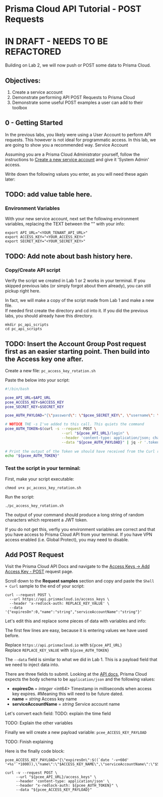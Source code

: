 # Prisma Cloud API Tutorial - POST Requests

# IN DRAFT - NEEDS TO BE REFACTORED

Building on Lab 2, we will now push or POST some data to Prisma Cloud.

## Objectives:
1. Create a service account
2. Demonstrate performing API POST Requests to Prisma Cloud
3. Demonstrate some useful POST examples a user can add to their toolbox

## 0 - Getting Started

In the previous labs, you likely were using a User Account to perform API requests.  This however is not ideal for programmatic access.  In this lab, we are going to show you a recommended way.  Service Account

Assuming you are a Prisma Cloud Administrator yourself, follow the instructions to [Create a new service account](https://docs.paloaltonetworks.com/prisma/prisma-cloud/prisma-cloud-admin/manage-prisma-cloud-administrators/add-service-account-prisma-cloud.html) and give it 'System Admin' access.

Write down the following values you enter, as you will need these again later:

## TODO: add value table here.

### Environment Variables

With your new service account, next set the following environment variables, replacing the TEXT between the "" with your info:
```
export API_URL="<YOUR_TENANT_API_URL>"
export ACCESS_KEY="<YOUR_ACCESS_KEY>"
export SECRET_KEY="<YOUR_SECRET_KEY>"
```

## TODO: Add note about bash history here.

### Copy/Create API script

Verify the script we created in Lab 1 or 2 works in your terminal.  If you skipped previous labs (or simply forgot about them already), you can still pickup right here.   

In fact, we will make a copy of the script made from Lab 1 and make a new file.   
If needed first create the directory and cd into it.  If you did the previous labs, you should already have this directory.
   
```
mkdir pc_api_scripts
cd pc_api_scripts
```

## TODO: Insert the Account Group Post request first as an easier starting point.  Then build into the Access key one after.






Create a new file: `pc_access_key_rotation.sh` 

Paste the below into your script:

```bash
#!/bin/bash

pcee_API_URL=$API_URL
pcee_ACCESS_KEY=$ACCESS_KEY
pcee_SECRET_KEY=$SECRET_KEY

pcee_AUTH_PAYLOAD="{\"password\": \"$pcee_SECRET_KEY\", \"username\": \"$pcee_ACCESS_KEY\"}"

# NOTICE THE -s I've added to this call. This quiets the command
pcee_AUTH_TOKEN=$(curl -s --request POST \
                          --url "${pcee_API_URL}/login" \
                          --header 'content-type: application/json; charset=UTF-8' \
                          --data "${pcee_AUTH_PAYLOAD}" | jq -r '.token')
                          
# Print the output of the Token we should have received from the Curl request above.
echo "${pcee_AUTH_TOKEN}"   
```

### Test the script in your terminal:

First, make your script executable:
```
chmod u+x pc_access_key_rotation.sh
```

Run the script:
```
./pc_access_key_rotation.sh
```

The output of your command should produce a long string of random characters which represent a JWT token.
   
If you do not get this, verfiy you environment variables are correct and that you have access to Prisma Cloud API from your terminal.  If you have VPN access enabled (i.e. Global Protect), you may need to disable.


## Add POST Request 

Visit the Prisma Cloud API Docs and navigate to the [Access Keys -> Add Access Key - POST](https://prisma.pan.dev/api/cloud/cspm/access-keys#operation/add-access-keys) request page.
   
Scroll down to the **Request samples** section and copy and paste the `Shell + Curl` sample to the end of your script:

```
curl --request POST \
  --url https://api.prismacloud.io/access_keys \
  --header 'x-redlock-auth: REPLACE_KEY_VALUE' \
  --data '{"expiresOn":0,"name":"string","serviceAccountName":"string"}'
```  

Let's edit this and replace some pieces of data with variables and info:

The first few lines are easy, because it is entering values we have used before.
   
Replace `https://api.prismacloud.io` with `${pcee_API_URL}`   
Replace `REPLACE_KEY_VALUE` with `${pcee_AUTH_TOKEN}`

The `--data` field is similar to what we did in Lab 1.  This is a payload field that we need to inject data into.
   
There are three fields to submit.  Looking at the [API docs](https://prisma.pan.dev/api/cloud/cspm/access-keys#operation/add-access-keys), Prisma Cloud expects the body schema to be `application/json` and the following values:

- **expiresOn** = *integer* \<int64> Timestamp in milliseconds when access key expires.  #Meaning this will need to be future dated.  
- **name** = *string* Access key name
- **serviceAccountName** = *string* Service account name

Let's convert each field:
TODO: explain the time field

TODO: Explain the other variables


Finally we will create a new payload variable: `pcee_ACCESS_KEY_PAYLOAD`

TODO: Finish explaining


Here is the finally code block:
```
pcee_ACCESS_KEY_PAYLOAD="{\"expiresOn\":$((`date '-v+60d' '+%s'`*1000)),\"name\":\"$ACCESS_KEY_NAME\",\"serviceAccountName\":\"$SA_NAME\"}"

curl -v --request POST \
     --url "${pcee_API_URL}/access_keys" \
     --header 'content-type: application/json' \
     --header "x-redlock-auth: ${pcee_AUTH_TOKEN}" \
     --data "${pcee_ACCESS_KEY_PAYLOAD}" 
```     

